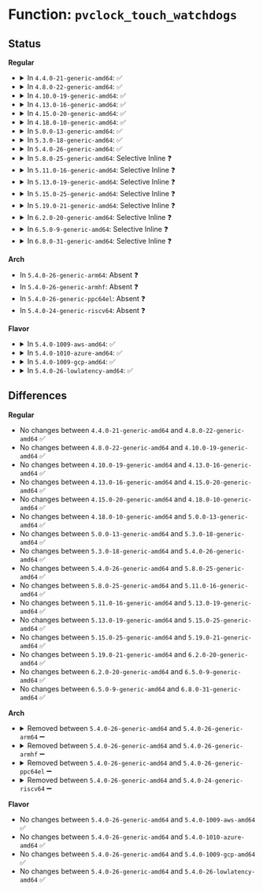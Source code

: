 # Function: <code>pvclock_touch_watchdogs</code>

## Status
<b>Regular</b>
<ul>
<li>
<details>
<summary>In <code>4.4.0-21-generic-amd64</code>: ✅</summary>

```c
void pvclock_touch_watchdogs()
```

```json
{
  "name": "pvclock_touch_watchdogs",
  "collision_type": "Unique Global",
  "inline_type": "No",
  "funcs": [
    {
      "addr": 18446744071579259168,
      "name": "pvclock_touch_watchdogs",
      "external": true,
      "loc": "arch/x86/kernel/pvclock.c:46",
      "file": "arch/x86/kernel/pvclock.c",
      "inline": "seen, unknown",
      "caller_inline": [],
      "caller_func": [
        "arch/x86/kernel/kvmclock.c:kvm_check_and_clear_guest_paused",
        "arch/x86/kernel/pvclock.c:pvclock_clocksource_read"
      ]
    }
  ],
  "symbols": [
    {
      "addr": 18446744071579259168,
      "name": "pvclock_touch_watchdogs",
      "section": ".text",
      "bind": "STB_GLOBAL",
      "size": 26
    }
  ]
}
```
</details>
</li>
<li>
<details>
<summary>In <code>4.8.0-22-generic-amd64</code>: ✅</summary>

```c
void pvclock_touch_watchdogs()
```

```json
{
  "name": "pvclock_touch_watchdogs",
  "collision_type": "Unique Global",
  "inline_type": "No",
  "funcs": [
    {
      "addr": 18446744071579258560,
      "name": "pvclock_touch_watchdogs",
      "external": true,
      "loc": "arch/x86/kernel/pvclock.c:46",
      "file": "arch/x86/kernel/pvclock.c",
      "inline": "seen, unknown",
      "caller_inline": [],
      "caller_func": [
        "arch/x86/kernel/kvmclock.c:kvm_check_and_clear_guest_paused",
        "arch/x86/kernel/pvclock.c:pvclock_clocksource_read"
      ]
    }
  ],
  "symbols": [
    {
      "addr": 18446744071579258560,
      "name": "pvclock_touch_watchdogs",
      "section": ".text",
      "bind": "STB_GLOBAL",
      "size": 26
    }
  ]
}
```
</details>
</li>
<li>
<details>
<summary>In <code>4.10.0-19-generic-amd64</code>: ✅</summary>

```c
void pvclock_touch_watchdogs()
```

```json
{
  "name": "pvclock_touch_watchdogs",
  "collision_type": "Unique Global",
  "inline_type": "No",
  "funcs": [
    {
      "addr": 18446744071579272176,
      "name": "pvclock_touch_watchdogs",
      "external": true,
      "loc": "arch/x86/kernel/pvclock.c:46",
      "file": "arch/x86/kernel/pvclock.c",
      "inline": "seen, unknown",
      "caller_inline": [],
      "caller_func": [
        "arch/x86/kernel/kvmclock.c:kvm_check_and_clear_guest_paused",
        "arch/x86/kernel/pvclock.c:pvclock_clocksource_read"
      ]
    }
  ],
  "symbols": [
    {
      "addr": 18446744071579272176,
      "name": "pvclock_touch_watchdogs",
      "section": ".text",
      "bind": "STB_GLOBAL",
      "size": 26
    }
  ]
}
```
</details>
</li>
<li>
<details>
<summary>In <code>4.13.0-16-generic-amd64</code>: ✅</summary>

```c
void pvclock_touch_watchdogs()
```

```json
{
  "name": "pvclock_touch_watchdogs",
  "collision_type": "Unique Global",
  "inline_type": "No",
  "funcs": [
    {
      "addr": 18446744071579268896,
      "name": "pvclock_touch_watchdogs",
      "external": true,
      "loc": "arch/x86/kernel/pvclock.c:48",
      "file": "arch/x86/kernel/pvclock.c",
      "inline": "seen, unknown",
      "caller_inline": [],
      "caller_func": [
        "arch/x86/kernel/kvmclock.c:kvm_check_and_clear_guest_paused",
        "arch/x86/kernel/pvclock.c:pvclock_clocksource_read"
      ]
    }
  ],
  "symbols": [
    {
      "addr": 18446744071579268896,
      "name": "pvclock_touch_watchdogs",
      "section": ".text",
      "bind": "STB_GLOBAL",
      "size": 26
    }
  ]
}
```
</details>
</li>
<li>
<details>
<summary>In <code>4.15.0-20-generic-amd64</code>: ✅</summary>

```c
void pvclock_touch_watchdogs()
```

```json
{
  "name": "pvclock_touch_watchdogs",
  "collision_type": "Unique Global",
  "inline_type": "No",
  "funcs": [
    {
      "addr": 18446744071579285888,
      "name": "pvclock_touch_watchdogs",
      "external": true,
      "loc": "arch/x86/kernel/pvclock.c:50",
      "file": "arch/x86/kernel/pvclock.c",
      "inline": "seen, unknown",
      "caller_inline": [],
      "caller_func": [
        "arch/x86/kernel/kvmclock.c:kvm_check_and_clear_guest_paused",
        "arch/x86/kernel/pvclock.c:pvclock_clocksource_read"
      ]
    }
  ],
  "symbols": [
    {
      "addr": 18446744071579285888,
      "name": "pvclock_touch_watchdogs",
      "section": ".text",
      "bind": "STB_GLOBAL",
      "size": 26
    }
  ]
}
```
</details>
</li>
<li>
<details>
<summary>In <code>4.18.0-10-generic-amd64</code>: ✅</summary>

```c
void pvclock_touch_watchdogs()
```

```json
{
  "name": "pvclock_touch_watchdogs",
  "collision_type": "Unique Global",
  "inline_type": "No",
  "funcs": [
    {
      "addr": 18446744071579297312,
      "name": "pvclock_touch_watchdogs",
      "external": true,
      "loc": "arch/x86/kernel/pvclock.c:50",
      "file": "arch/x86/kernel/pvclock.c",
      "inline": "seen, unknown",
      "caller_inline": [],
      "caller_func": [
        "arch/x86/kernel/kvmclock.c:kvm_check_and_clear_guest_paused",
        "arch/x86/kernel/pvclock.c:pvclock_clocksource_read"
      ]
    }
  ],
  "symbols": [
    {
      "addr": 18446744071579297312,
      "name": "pvclock_touch_watchdogs",
      "section": ".text",
      "bind": "STB_GLOBAL",
      "size": 26
    }
  ]
}
```
</details>
</li>
<li>
<details>
<summary>In <code>5.0.0-13-generic-amd64</code>: ✅</summary>

```c
void pvclock_touch_watchdogs()
```

```json
{
  "name": "pvclock_touch_watchdogs",
  "collision_type": "Unique Global",
  "inline_type": "No",
  "funcs": [
    {
      "addr": 18446744071579321920,
      "name": "pvclock_touch_watchdogs",
      "external": true,
      "loc": "arch/x86/kernel/pvclock.c:50",
      "file": "arch/x86/kernel/pvclock.c",
      "inline": "seen, unknown",
      "caller_inline": [],
      "caller_func": [
        "arch/x86/kernel/kvmclock.c:kvm_check_and_clear_guest_paused",
        "arch/x86/kernel/pvclock.c:pvclock_clocksource_read"
      ]
    }
  ],
  "symbols": [
    {
      "addr": 18446744071579321920,
      "name": "pvclock_touch_watchdogs",
      "section": ".text",
      "bind": "STB_GLOBAL",
      "size": 26
    }
  ]
}
```
</details>
</li>
<li>
<details>
<summary>In <code>5.3.0-18-generic-amd64</code>: ✅</summary>

```c
void pvclock_touch_watchdogs()
```

```json
{
  "name": "pvclock_touch_watchdogs",
  "collision_type": "Unique Global",
  "inline_type": "No",
  "funcs": [
    {
      "addr": 18446744071579337120,
      "name": "pvclock_touch_watchdogs",
      "external": true,
      "loc": "arch/x86/kernel/pvclock.c:39",
      "file": "arch/x86/kernel/pvclock.c",
      "inline": "seen, unknown",
      "caller_inline": [],
      "caller_func": [
        "arch/x86/kernel/kvmclock.c:kvm_check_and_clear_guest_paused",
        "arch/x86/kernel/pvclock.c:pvclock_clocksource_read"
      ]
    }
  ],
  "symbols": [
    {
      "addr": 18446744071579337120,
      "name": "pvclock_touch_watchdogs",
      "section": ".text",
      "bind": "STB_GLOBAL",
      "size": 26
    }
  ]
}
```
</details>
</li>
<li>
<details>
<summary>In <code>5.4.0-26-generic-amd64</code>: ✅</summary>

```c
void pvclock_touch_watchdogs()
```

```json
{
  "name": "pvclock_touch_watchdogs",
  "collision_type": "Unique Global",
  "inline_type": "No",
  "funcs": [
    {
      "addr": 18446744071579341328,
      "name": "pvclock_touch_watchdogs",
      "external": true,
      "loc": "arch/x86/kernel/pvclock.c:39",
      "file": "arch/x86/kernel/pvclock.c",
      "inline": "seen, unknown",
      "caller_inline": [],
      "caller_func": [
        "arch/x86/kernel/kvmclock.c:kvm_check_and_clear_guest_paused",
        "arch/x86/kernel/pvclock.c:pvclock_clocksource_read"
      ]
    }
  ],
  "symbols": [
    {
      "addr": 18446744071579341328,
      "name": "pvclock_touch_watchdogs",
      "section": ".text",
      "bind": "STB_GLOBAL",
      "size": 26
    }
  ]
}
```
</details>
</li>
<li>
<details>
<summary>In <code>5.8.0-25-generic-amd64</code>: Selective Inline ❓</summary>

```c
void pvclock_touch_watchdogs()
```

```json
{
  "name": "pvclock_touch_watchdogs",
  "collision_type": "Unique Global",
  "inline_type": "Selective",
  "funcs": [
    {
      "addr": 18446744071579370975,
      "name": "pvclock_touch_watchdogs",
      "external": true,
      "loc": "arch/x86/kernel/pvclock.c:39",
      "file": "arch/x86/kernel/pvclock.c",
      "inline": "not declared, inlined",
      "caller_inline": [
        "arch/x86/kernel/pvclock.c:pvclock_clocksource_read"
      ],
      "caller_func": [
        "arch/x86/kernel/kvmclock.c:kvm_check_and_clear_guest_paused"
      ]
    }
  ],
  "symbols": [
    {
      "addr": 18446744071579370736,
      "name": "pvclock_touch_watchdogs",
      "section": ".text",
      "bind": "STB_GLOBAL",
      "size": 26
    }
  ]
}
```
</details>
</li>
<li>
<details>
<summary>In <code>5.11.0-16-generic-amd64</code>: Selective Inline ❓</summary>

```c
void pvclock_touch_watchdogs()
```

```json
{
  "name": "pvclock_touch_watchdogs",
  "collision_type": "Unique Global",
  "inline_type": "Selective",
  "funcs": [
    {
      "addr": 18446744071579369967,
      "name": "pvclock_touch_watchdogs",
      "external": true,
      "loc": "arch/x86/kernel/pvclock.c:39",
      "file": "arch/x86/kernel/pvclock.c",
      "inline": "not declared, inlined",
      "caller_inline": [
        "arch/x86/kernel/pvclock.c:pvclock_clocksource_read"
      ],
      "caller_func": [
        "arch/x86/kernel/kvmclock.c:kvm_check_and_clear_guest_paused"
      ]
    }
  ],
  "symbols": [
    {
      "addr": 18446744071579369728,
      "name": "pvclock_touch_watchdogs",
      "section": ".text",
      "bind": "STB_GLOBAL",
      "size": 26
    }
  ]
}
```
</details>
</li>
<li>
<details>
<summary>In <code>5.13.0-19-generic-amd64</code>: Selective Inline ❓</summary>

```c
void pvclock_touch_watchdogs()
```

```json
{
  "name": "pvclock_touch_watchdogs",
  "collision_type": "Unique Global",
  "inline_type": "Selective",
  "funcs": [
    {
      "addr": 18446744071579373698,
      "name": "pvclock_touch_watchdogs",
      "external": true,
      "loc": "arch/x86/kernel/pvclock.c:39",
      "file": "arch/x86/kernel/pvclock.c",
      "inline": "not declared, inlined",
      "caller_inline": [
        "arch/x86/kernel/pvclock.c:pvclock_clocksource_read"
      ],
      "caller_func": [
        "arch/x86/kernel/kvmclock.c:kvm_check_and_clear_guest_paused"
      ]
    }
  ],
  "symbols": [
    {
      "addr": 18446744071579373456,
      "name": "pvclock_touch_watchdogs",
      "section": ".text",
      "bind": "STB_GLOBAL",
      "size": 26
    }
  ]
}
```
</details>
</li>
<li>
<details>
<summary>In <code>5.15.0-25-generic-amd64</code>: Selective Inline ❓</summary>

```c
void pvclock_touch_watchdogs()
```

```json
{
  "name": "pvclock_touch_watchdogs",
  "collision_type": "Unique Global",
  "inline_type": "Selective",
  "funcs": [
    {
      "addr": 18446744071579435052,
      "name": "pvclock_touch_watchdogs",
      "external": true,
      "loc": "arch/x86/kernel/pvclock.c:39",
      "file": "arch/x86/kernel/pvclock.c",
      "inline": "not declared, inlined",
      "caller_inline": [
        "arch/x86/kernel/pvclock.c:pvclock_clocksource_read"
      ],
      "caller_func": [
        "arch/x86/kernel/kvmclock.c:kvm_check_and_clear_guest_paused"
      ]
    }
  ],
  "symbols": [
    {
      "addr": 18446744071579434784,
      "name": "pvclock_touch_watchdogs",
      "section": ".text",
      "bind": "STB_GLOBAL",
      "size": 26
    }
  ]
}
```
</details>
</li>
<li>
<details>
<summary>In <code>5.19.0-21-generic-amd64</code>: Selective Inline ❓</summary>

```c
void pvclock_touch_watchdogs()
```

```json
{
  "name": "pvclock_touch_watchdogs",
  "collision_type": "Unique Global",
  "inline_type": "Selective",
  "funcs": [
    {
      "addr": 18446744071579504520,
      "name": "pvclock_touch_watchdogs",
      "external": true,
      "loc": "arch/x86/kernel/pvclock.c:39",
      "file": "arch/x86/kernel/pvclock.c",
      "inline": "not declared, inlined",
      "caller_inline": [
        "arch/x86/kernel/pvclock.c:pvclock_clocksource_read"
      ],
      "caller_func": [
        "arch/x86/kernel/kvmclock.c:kvm_check_and_clear_guest_paused"
      ]
    }
  ],
  "symbols": [
    {
      "addr": 18446744071579504224,
      "name": "pvclock_touch_watchdogs",
      "section": ".text",
      "bind": "STB_GLOBAL",
      "size": 30
    }
  ]
}
```
</details>
</li>
<li>
<details>
<summary>In <code>6.2.0-20-generic-amd64</code>: Selective Inline ❓</summary>

```c
void pvclock_touch_watchdogs()
```

```json
{
  "name": "pvclock_touch_watchdogs",
  "collision_type": "Unique Global",
  "inline_type": "Selective",
  "funcs": [
    {
      "addr": 18446744071579602424,
      "name": "pvclock_touch_watchdogs",
      "external": true,
      "loc": "arch/x86/kernel/pvclock.c:39",
      "file": "arch/x86/kernel/pvclock.c",
      "inline": "not declared, inlined",
      "caller_inline": [
        "arch/x86/kernel/pvclock.c:pvclock_clocksource_read"
      ],
      "caller_func": [
        "arch/x86/kernel/kvmclock.c:kvm_check_and_clear_guest_paused"
      ]
    }
  ],
  "symbols": [
    {
      "addr": 18446744071579602080,
      "name": "pvclock_touch_watchdogs",
      "section": ".text",
      "bind": "STB_GLOBAL",
      "size": 30
    }
  ]
}
```
</details>
</li>
<li>
<details>
<summary>In <code>6.5.0-9-generic-amd64</code>: Selective Inline ❓</summary>

```c
void pvclock_touch_watchdogs()
```

```json
{
  "name": "pvclock_touch_watchdogs",
  "collision_type": "Unique Global",
  "inline_type": "Selective",
  "funcs": [
    {
      "addr": 18446744071579615173,
      "name": "pvclock_touch_watchdogs",
      "external": true,
      "loc": "arch/x86/kernel/pvclock.c:39",
      "file": "arch/x86/kernel/pvclock.c",
      "inline": "not declared, inlined",
      "caller_inline": [
        "arch/x86/kernel/pvclock.c:pvclock_clocksource_read"
      ],
      "caller_func": [
        "arch/x86/kernel/kvmclock.c:kvm_check_and_clear_guest_paused"
      ]
    }
  ],
  "symbols": [
    {
      "addr": 18446744071579614832,
      "name": "pvclock_touch_watchdogs",
      "section": ".text",
      "bind": "STB_GLOBAL",
      "size": 30
    }
  ]
}
```
</details>
</li>
<li>
<details>
<summary>In <code>6.8.0-31-generic-amd64</code>: Selective Inline ❓</summary>

```c
void pvclock_touch_watchdogs()
```

```json
{
  "name": "pvclock_touch_watchdogs",
  "collision_type": "Unique Global",
  "inline_type": "Selective",
  "funcs": [
    {
      "addr": 18446744071579644229,
      "name": "pvclock_touch_watchdogs",
      "external": true,
      "loc": "arch/x86/kernel/pvclock.c:39",
      "file": "arch/x86/kernel/pvclock.c",
      "inline": "not declared, inlined",
      "caller_inline": [
        "arch/x86/kernel/pvclock.c:pvclock_clocksource_read"
      ],
      "caller_func": [
        "arch/x86/kernel/kvmclock.c:kvm_check_and_clear_guest_paused"
      ]
    }
  ],
  "symbols": [
    {
      "addr": 18446744071579643888,
      "name": "pvclock_touch_watchdogs",
      "section": ".text",
      "bind": "STB_GLOBAL",
      "size": 30
    }
  ]
}
```
</details>
</li>
</ul>
<b>Arch</b>
<ul>
<li>
In <code>5.4.0-26-generic-arm64</code>: Absent ❓
</li>
<li>
In <code>5.4.0-26-generic-armhf</code>: Absent ❓
</li>
<li>
In <code>5.4.0-26-generic-ppc64el</code>: Absent ❓
</li>
<li>
In <code>5.4.0-24-generic-riscv64</code>: Absent ❓
</li>
</ul>
<b>Flavor</b>
<ul>
<li>
<details>
<summary>In <code>5.4.0-1009-aws-amd64</code>: ✅</summary>

```c
void pvclock_touch_watchdogs()
```

```json
{
  "name": "pvclock_touch_watchdogs",
  "collision_type": "Unique Global",
  "inline_type": "No",
  "funcs": [
    {
      "addr": 18446744071579337232,
      "name": "pvclock_touch_watchdogs",
      "external": true,
      "loc": "arch/x86/kernel/pvclock.c:39",
      "file": "arch/x86/kernel/pvclock.c",
      "inline": "seen, unknown",
      "caller_inline": [],
      "caller_func": [
        "arch/x86/kernel/kvmclock.c:kvm_check_and_clear_guest_paused",
        "arch/x86/kernel/pvclock.c:pvclock_clocksource_read"
      ]
    }
  ],
  "symbols": [
    {
      "addr": 18446744071579337232,
      "name": "pvclock_touch_watchdogs",
      "section": ".text",
      "bind": "STB_GLOBAL",
      "size": 26
    }
  ]
}
```
</details>
</li>
<li>
<details>
<summary>In <code>5.4.0-1010-azure-amd64</code>: ✅</summary>

```c
void pvclock_touch_watchdogs()
```

```json
{
  "name": "pvclock_touch_watchdogs",
  "collision_type": "Unique Global",
  "inline_type": "No",
  "funcs": [
    {
      "addr": 18446744071579269824,
      "name": "pvclock_touch_watchdogs",
      "external": true,
      "loc": "arch/x86/kernel/pvclock.c:39",
      "file": "arch/x86/kernel/pvclock.c",
      "inline": "seen, unknown",
      "caller_inline": [],
      "caller_func": [
        "arch/x86/kernel/kvmclock.c:kvm_check_and_clear_guest_paused",
        "arch/x86/kernel/pvclock.c:pvclock_clocksource_read"
      ]
    }
  ],
  "symbols": [
    {
      "addr": 18446744071579269824,
      "name": "pvclock_touch_watchdogs",
      "section": ".text",
      "bind": "STB_GLOBAL",
      "size": 26
    }
  ]
}
```
</details>
</li>
<li>
<details>
<summary>In <code>5.4.0-1009-gcp-amd64</code>: ✅</summary>

```c
void pvclock_touch_watchdogs()
```

```json
{
  "name": "pvclock_touch_watchdogs",
  "collision_type": "Unique Global",
  "inline_type": "No",
  "funcs": [
    {
      "addr": 18446744071579337152,
      "name": "pvclock_touch_watchdogs",
      "external": true,
      "loc": "arch/x86/kernel/pvclock.c:39",
      "file": "arch/x86/kernel/pvclock.c",
      "inline": "seen, unknown",
      "caller_inline": [],
      "caller_func": [
        "arch/x86/kernel/kvmclock.c:kvm_check_and_clear_guest_paused",
        "arch/x86/kernel/pvclock.c:pvclock_clocksource_read"
      ]
    }
  ],
  "symbols": [
    {
      "addr": 18446744071579337152,
      "name": "pvclock_touch_watchdogs",
      "section": ".text",
      "bind": "STB_GLOBAL",
      "size": 26
    }
  ]
}
```
</details>
</li>
<li>
<details>
<summary>In <code>5.4.0-26-lowlatency-amd64</code>: ✅</summary>

```c
void pvclock_touch_watchdogs()
```

```json
{
  "name": "pvclock_touch_watchdogs",
  "collision_type": "Unique Global",
  "inline_type": "No",
  "funcs": [
    {
      "addr": 18446744071579345600,
      "name": "pvclock_touch_watchdogs",
      "external": true,
      "loc": "arch/x86/kernel/pvclock.c:39",
      "file": "arch/x86/kernel/pvclock.c",
      "inline": "seen, unknown",
      "caller_inline": [],
      "caller_func": [
        "arch/x86/kernel/kvmclock.c:kvm_check_and_clear_guest_paused",
        "arch/x86/kernel/pvclock.c:pvclock_clocksource_read"
      ]
    }
  ],
  "symbols": [
    {
      "addr": 18446744071579345600,
      "name": "pvclock_touch_watchdogs",
      "section": ".text",
      "bind": "STB_GLOBAL",
      "size": 26
    }
  ]
}
```
</details>
</li>
</ul>

## Differences
<b>Regular</b>
<ul>
<li>
No changes between <code>4.4.0-21-generic-amd64</code> and <code>4.8.0-22-generic-amd64</code> ✅
</li>
<li>
No changes between <code>4.8.0-22-generic-amd64</code> and <code>4.10.0-19-generic-amd64</code> ✅
</li>
<li>
No changes between <code>4.10.0-19-generic-amd64</code> and <code>4.13.0-16-generic-amd64</code> ✅
</li>
<li>
No changes between <code>4.13.0-16-generic-amd64</code> and <code>4.15.0-20-generic-amd64</code> ✅
</li>
<li>
No changes between <code>4.15.0-20-generic-amd64</code> and <code>4.18.0-10-generic-amd64</code> ✅
</li>
<li>
No changes between <code>4.18.0-10-generic-amd64</code> and <code>5.0.0-13-generic-amd64</code> ✅
</li>
<li>
No changes between <code>5.0.0-13-generic-amd64</code> and <code>5.3.0-18-generic-amd64</code> ✅
</li>
<li>
No changes between <code>5.3.0-18-generic-amd64</code> and <code>5.4.0-26-generic-amd64</code> ✅
</li>
<li>
No changes between <code>5.4.0-26-generic-amd64</code> and <code>5.8.0-25-generic-amd64</code> ✅
</li>
<li>
No changes between <code>5.8.0-25-generic-amd64</code> and <code>5.11.0-16-generic-amd64</code> ✅
</li>
<li>
No changes between <code>5.11.0-16-generic-amd64</code> and <code>5.13.0-19-generic-amd64</code> ✅
</li>
<li>
No changes between <code>5.13.0-19-generic-amd64</code> and <code>5.15.0-25-generic-amd64</code> ✅
</li>
<li>
No changes between <code>5.15.0-25-generic-amd64</code> and <code>5.19.0-21-generic-amd64</code> ✅
</li>
<li>
No changes between <code>5.19.0-21-generic-amd64</code> and <code>6.2.0-20-generic-amd64</code> ✅
</li>
<li>
No changes between <code>6.2.0-20-generic-amd64</code> and <code>6.5.0-9-generic-amd64</code> ✅
</li>
<li>
No changes between <code>6.5.0-9-generic-amd64</code> and <code>6.8.0-31-generic-amd64</code> ✅
</li>
</ul>
<b>Arch</b>
<ul>
<li>
<details>
<summary>Removed between <code>5.4.0-26-generic-amd64</code> and <code>5.4.0-26-generic-arm64</code> ➖</summary>

```c
void pvclock_touch_watchdogs()
```
</details>
</li>
<li>
<details>
<summary>Removed between <code>5.4.0-26-generic-amd64</code> and <code>5.4.0-26-generic-armhf</code> ➖</summary>

```c
void pvclock_touch_watchdogs()
```
</details>
</li>
<li>
<details>
<summary>Removed between <code>5.4.0-26-generic-amd64</code> and <code>5.4.0-26-generic-ppc64el</code> ➖</summary>

```c
void pvclock_touch_watchdogs()
```
</details>
</li>
<li>
<details>
<summary>Removed between <code>5.4.0-26-generic-amd64</code> and <code>5.4.0-24-generic-riscv64</code> ➖</summary>

```c
void pvclock_touch_watchdogs()
```
</details>
</li>
</ul>
<b>Flavor</b>
<ul>
<li>
No changes between <code>5.4.0-26-generic-amd64</code> and <code>5.4.0-1009-aws-amd64</code> ✅
</li>
<li>
No changes between <code>5.4.0-26-generic-amd64</code> and <code>5.4.0-1010-azure-amd64</code> ✅
</li>
<li>
No changes between <code>5.4.0-26-generic-amd64</code> and <code>5.4.0-1009-gcp-amd64</code> ✅
</li>
<li>
No changes between <code>5.4.0-26-generic-amd64</code> and <code>5.4.0-26-lowlatency-amd64</code> ✅
</li>
</ul>

